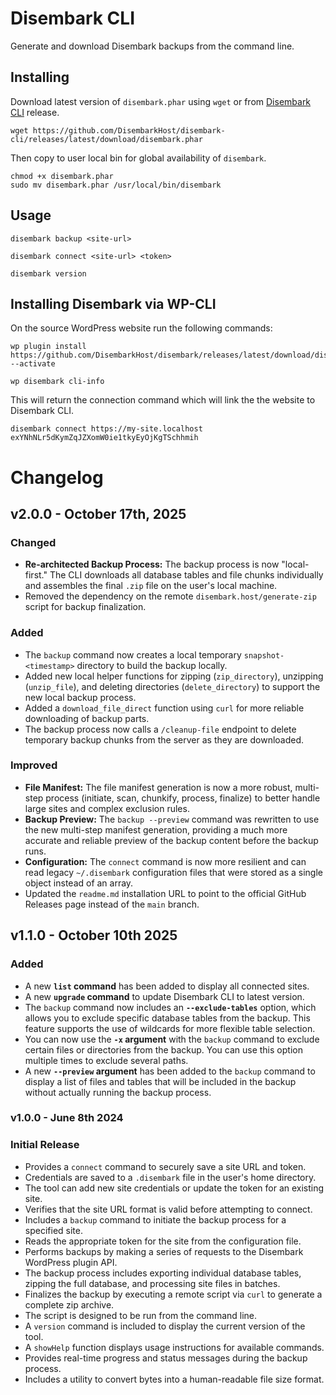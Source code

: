 # Disembark CLI

Generate and download Disembark backups from the command line.

## Installing

Download latest version of `disembark.phar` using `wget` or from [Disembark CLI](https://github.com/DisembarkHost/disembark-cli/releases) release.

```
wget https://github.com/DisembarkHost/disembark-cli/releases/latest/download/disembark.phar
```

Then copy to user local bin for global availability of `disembark`.

```
chmod +x disembark.phar
sudo mv disembark.phar /usr/local/bin/disembark
```

## Usage

```
disembark backup <site-url>
```

```
disembark connect <site-url> <token>
```

```
disembark version
```

## Installing Disembark via WP-CLI

On the source WordPress website run the following commands:

```
wp plugin install https://github.com/DisembarkHost/disembark/releases/latest/download/disembark.zip --activate
```

```
wp disembark cli-info
```

This will return the connection command which will link the the website to Disembark CLI.

```
disembark connect https://my-site.localhost exYNhNLr5dKymZqJZXomW0ie1tkyEyOjKgTSchhmih
```

# Changelog

## **v2.0.0** - October 17th, 2025

### Changed

  * **Re-architected Backup Process:** The backup process is now "local-first." The CLI downloads all database tables and file chunks individually and assembles the final `.zip` file on the user's local machine.
  * Removed the dependency on the remote `disembark.host/generate-zip` script for backup finalization.

### Added

  * The `backup` command now creates a local temporary `snapshot-<timestamp>` directory to build the backup locally.
  * Added new local helper functions for zipping (`zip_directory`), unzipping (`unzip_file`), and deleting directories (`delete_directory`) to support the new local backup process.
  * Added a `download_file_direct` function using `curl` for more reliable downloading of backup parts.
  * The backup process now calls a `/cleanup-file` endpoint to delete temporary backup chunks from the server as they are downloaded.

### Improved

  * **File Manifest:** The file manifest generation is now a more robust, multi-step process (initiate, scan, chunkify, process, finalize) to better handle large sites and complex exclusion rules.
  * **Backup Preview:** The `backup --preview` command was rewritten to use the new multi-step manifest generation, providing a much more accurate and reliable preview of the backup content before the backup runs.
  * **Configuration:** The `connect` command is now more resilient and can read legacy `~/.disembark` configuration files that were stored as a single object instead of an array.
  * Updated the `readme.md` installation URL to point to the official GitHub Releases page instead of the `main` branch.

## **v1.1.0** - October 10th 2025

### Added

  * A new **`list` command** has been added to display all connected sites.
  * A new **`upgrade` command** to update Disembark CLI to latest version.
  * The `backup` command now includes an **`--exclude-tables`** option, which allows you to exclude specific database tables from the backup. This feature supports the use of wildcards for more flexible table selection.
  * You can now use the **`-x` argument** with the `backup` command to exclude certain files or directories from the backup. You can use this option multiple times to exclude several paths.
  * A new **`--preview` argument** has been added to the `backup` command to display a list of files and tables that will be included in the backup without actually running the backup process.

### **v1.0.0** - June 8th 2024

### Initial Release

  * Provides a `connect` command to securely save a site URL and token.
  * Credentials are saved to a `.disembark` file in the user's home directory.
  * The tool can add new site credentials or update the token for an existing site.
  * Verifies that the site URL format is valid before attempting to connect.
  * Includes a `backup` command to initiate the backup process for a specified site.
  * Reads the appropriate token for the site from the configuration file.
  * Performs backups by making a series of requests to the Disembark WordPress plugin API.
  * The backup process includes exporting individual database tables, zipping the full database, and processing site files in batches.
  * Finalizes the backup by executing a remote script via `curl` to generate a complete zip archive.
  * The script is designed to be run from the command line.
  * A `version` command is included to display the current version of the tool.
  * A `showHelp` function displays usage instructions for available commands.
  * Provides real-time progress and status messages during the backup process.
  * Includes a utility to convert bytes into a human-readable file size format.